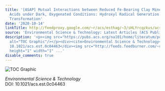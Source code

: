 ```yaml
---
title: '[ASAP] Mutual Interactions between Reduced Fe-Bearing Clay Minerals and Humic
  Acids under Dark, Oxygenated Conditions: Hydroxyl Radical Generation and Humic Acid
  Transformation'
date: '2020-10-14'
linkTitle: http://feedproxy.google.com/~r/acs/esthag/~3/sHLYrcqzkvs/acs.est.0c04463
source: 'Environmental Science & Technology: Latest Articles (ACS Publications)'
description: '<p><img src="https://pubs.acs.org/na101/home/literatum/publisher/achs/journals/content/esthag/0/esthag.ahead-of-print/acs.est.0c04463/20201014/images/medium/es0c04463_0007.gif"
  alt="TOC Graphic"/></p><div><cite>Environmental Science & Technology</cite></div><div>DOI:
  10.1021/acs.est.0c04463</div><img src="http://feeds.feedburner.com/~r/acs/esthag/~4/sHLYrcqzkvs"
  height="1" width="1" ...'
disable_comments: true
---
```

<p><img src="https://pubs.acs.org/na101/home/literatum/publisher/achs/journals/content/esthag/0/esthag.ahead-of-print/acs.est.0c04463/20201014/images/medium/es0c04463_0007.gif" alt="TOC Graphic"/></p><div><cite>Environmental Science & Technology</cite></div><div>DOI: 10.1021/acs.est.0c04463</div><img src="http://feeds.feedburner.com/~r/acs/esthag/~4/sHLYrcqzkvs" height="1" width="1" ...